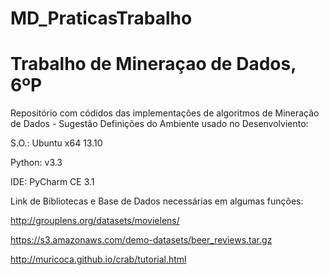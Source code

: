 MD_PraticasTrabalho
===================

<h1>Trabalho de Mineraçao de Dados, 6ºP</h1>

Repositório com códidos das implementações de algoritmos de Mineração de Dados - Sugestão
Definições do Ambiente usado no Desenvolviento:
  
  S.O.: Ubuntu x64 13.10
  
  Python: v3.3
  
  IDE: PyCharm CE 3.1

Link de Bibliotecas e Base de Dados necessárias em algumas funções:
 
 http://grouplens.org/datasets/movielens/
 
 https://s3.amazonaws.com/demo-datasets/beer_reviews.tar.gz
 
 http://muricoca.github.io/crab/tutorial.html
